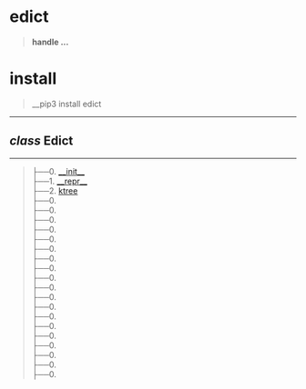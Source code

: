 # edict
>__handle ...__

# install
>__pip3 install edict

-----------------------------------------------------------------------

## _class_ Edict
-----------------------------------------------------------------------
>├──0. [\_\_init\_\_](edict/Images/__init__.0.png) <br>
├──1. [\_\_repr\_\_](edict/Images/__repr__.0.png)  <br>
├──2. [ktree](edict/Images/ktree.0.png.0.png)  <br>
├──0. [](edict/Images/.0.pngktree.0.png)  <br>
├──0. [](edict/Images/.0.png)  <br>
├──0. [](edict/Images/.0.png)  <br>
├──0. [](edict/Images/.0.png)  <br>
├──0. [](edict/Images/.0.png)  <br>
├──0. [](edict/Images/.0.png)  <br>
├──0. [](edict/Images/.0.png)  <br>
├──0. [](edict/Images/.0.png)  <br>
├──0. [](edict/Images/.0.png)  <br>
├──0. [](edict/Images/.0.png)  <br>
├──0. [](edict/Images/.0.png)  <br>
├──0. [](edict/Images/.0.png)  <br>
├──0. [](edict/Images/.0.png)  <br>
├──0. [](edict/Images/.0.png)  <br>
├──0. [](edict/Images/.0.png)  <br>
├──0. [](edict/Images/.0.png)  <br>
├──0. [](edict/Images/.0.png)  <br>
├──0. [](edict/Images/.0.png)  <br>
├──0. [](edict/Images/.0.png)  <br>
